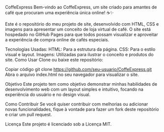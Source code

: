 CoffeExpress
Bem-vindo ao CoffeExpress, um site criado para amantes de café que procuram uma experiência única online! ☕️✨

Este é o repositório do meu projeto de site, desenvolvido com HTML, CSS e imagens para apresentar um conceito de loja virtual de café. O site está hospedado no GitHub Pages para que todos possam visualizar e aproveitar a experiência de compra online de cafés especiais.

Tecnologias Usadas:
HTML: Para a estrutura da página.
CSS: Para o estilo visual e layout.
Imagens: Utilizadas para ilustrar o conceito e produtos do site.
Como Usar
Clone ou baixe este repositório:


Copiar código
git clone https://github.com/seu-usuario/CoffeExpress.git
Abra o arquivo index.html no seu navegador para visualizar o site.

Objetivo
Este projeto tem como objetivo demonstrar minhas habilidades de desenvolvimento web com um layout simples e intuitivo, focando na experiência do usuário e no design visual.

Como Contribuir
Se você quiser contribuir com melhorias ou adicionar novas funcionalidades, fique à vontade para fazer um fork deste repositório e criar um pull request.

Licença
Este projeto é licenciado sob a Licença MIT.
